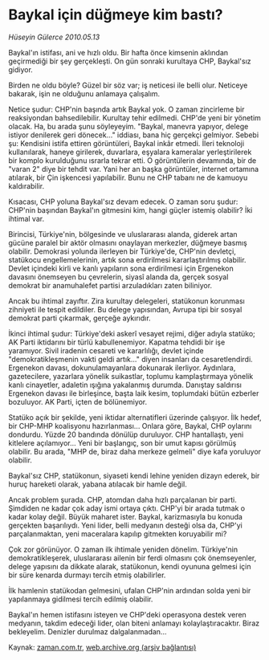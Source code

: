 # Baykal için düğmeye kim bastı?

*Hüseyin Gülerce 2010.05.13*

<td class="columnist-detail">
<p>Baykal'ın istifası, ani ve hızlı oldu. Bir hafta önce kimsenin aklından geçirmediği bir şey gerçekleşti. On gün sonraki kurultaya CHP, Baykal'sız gidiyor.</p>
<p>
<div id="haberMetinDiv">
<p>Birden ne oldu böyle? Güzel bir söz var; iş neticesi ile belli olur. Neticeye bakarak, işin ne olduğunu anlamaya çalışalım.
<p>Netice şudur: CHP'nin başında artık Baykal yok. O zaman zincirleme bir reaksiyondan bahsedilebilir. Kurultay tehir edilmedi. CHP'de yeni bir yönetim olacak. Ha, bu arada şunu söyleyeyim. "Baykal, manevra yapıyor, delege istiyor denilerek geri dönecek..." iddiası, bana hiç gerçekçi gelmiyor. Sebebi şu: Kendisini istifa ettiren görüntüleri, Baykal inkâr etmedi. İleri teknoloji kullanılarak, haneye girilerek, duvarlara, eşyalara kameralar yerleştirilerek bir komplo kurulduğunu ısrarla tekrar etti. O görüntülerin devamında, bir de "varan 2" diye bir tehdit var. Yani her an başka görüntüler, internet ortamına atılarak, bir Çin işkencesi yapılabilir. Bunu ne CHP tabanı ne de kamuoyu kaldırabilir.
<p>Kısacası, CHP yoluna Baykal'sız devam edecek. O zaman soru şudur: CHP'nin başından Baykal'ın gitmesini kim, hangi güçler istemiş olabilir? İki ihtimal var.
<p>Birincisi, Türkiye'nin, bölgesinde ve uluslararası alanda, giderek artan gücüne paralel bir aktör olmasını onaylayan merkezler, düğmeye basmış olabilir. Demokrasi yolunda ilerleyen bir Türkiye'de, CHP'nin devletçi, statükocu engellemelerinin, artık sona erdirilmesi kararlaştırılmış olabilir. Devlet içindeki kirli ve kanlı yapıların sona erdirilmesi için Ergenekon davasını önemseyen bu çevrelerin, siyasî alanda da, gerçek sosyal demokrat bir anamuhalefet partisi arzuladıkları zaten biliniyor.
<p>Ancak bu ihtimal zayıftır. Zira kurultay delegeleri, statükonun korunması zihniyeti ile tespit edildiler. Bu delege yapısından, Avrupa tipi bir sosyal demokrat parti çıkarmak, gerçeğe aykırıdır.
<p>İkinci ihtimal şudur: Türkiye'deki askerî vesayet rejimi, diğer adıyla statüko; AK Parti iktidarını bir türlü kabullenemiyor. Kapatma tehdidi bir işe yaramıyor. Sivil iradenin cesareti ve kararlılığı, devlet içinde "demokratikleşmenin vakti geldi artık..." diyen insanları da cesaretlendirdi. Ergenekon davası, dokunulamayanlara dokunarak ilerliyor. Aydınlara, gazetecilere, yazarlara yönelik suikastlar, toplumu kamplaştırmaya yönelik kanlı cinayetler, adaletin ışığına yakalanmış durumda. Danıştay saldırısı Ergenekon davası ile birleşince, başta laik kesim, toplumdaki bütün ezberler bozuluyor. AK Parti, içten de bölünemiyor.
<p>Statüko açık bir şekilde, yeni iktidar alternatifleri üzerinde çalışıyor. İlk hedef, bir CHP-MHP koalisyonu hazırlanması... Onlara göre, Baykal, CHP oylarını dondurdu. Yüzde 20 bandında dönülüp duruluyor. CHP hantallaştı, yeni kitlelere açılamıyor... Yeni bir başlangıç, son bir umut kapısı görülmüş olabilir. Bu arada, "MHP de, biraz daha merkeze gelmeli" diye kafa yoruluyor olabilir.
<p>Baykal'sız CHP, statükonun, siyaseti kendi lehine yeniden dizayn ederek, bir huruç hareketi olarak, yabana atılacak bir hamle değil.
<p>Ancak problem şurada. CHP, atomdan daha hızlı parçalanan bir parti. Şimdiden ne kadar çok aday ismi ortaya çıktı. CHP'yi bir arada tutmak o kadar kolay değil. Büyük maharet ister. Baykal, karizmasıyla bu konuda gerçekten başarılıydı. Yeni lider, belli medyanın desteği olsa da, CHP'yi parçalanmaktan, yeni maceralara kapılıp gitmekten koruyabilir mi?
<p>Çok zor görünüyor. O zaman ilk ihtimale yeniden dönelim. Türkiye'nin demokratikleşerek, uluslararası ailenin bir ferdi olmasını çok önemseyenler, delege yapısını da dikkate alarak, statükonun, kendi oyununa gelmesi için bir süre kenarda durmayı tercih etmiş olabilirler.
<p>İlk hamlenin statükodan gelmesini, ufalan CHP'nin ardından solda yeni bir yapılanmaya gidilmesi tercih edilmiş olabilir.
<p>Baykal'ın hemen istifasını isteyen ve CHP'deki operasyona destek veren medyanın, takdim edeceği lider, olan biteni anlamayı kolaylaştıracaktır. Biraz bekleyelim. Denizler durulmaz dalgalanmadan...</p></p></p></p></p></p></p></p></p></p></p></p></div>
</p>
<a href="http://web.archive.org/web/20110106223907/mailto:h.gulerce@zaman.com.tr">
</a></td>

Kaynak: [zaman.com.tr](http://zaman.com.tr/yazar.do?yazino=983481), [web.archive.org (arşiv bağlantısı)](http://web.archive.org/web/20110106223907/http://www.zaman.com.tr/yazar.do?yazino=983481)
